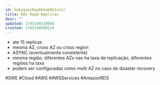 ```yaml
---
id: kwkygzwi0qa664ab6b1ov1r
title: Rds Read Replicas
desc: ""
updated: 1745199330994
created: 1745198580124
---
```


- ate 15 replicas
- mesma AZ, cross AZ ou cross region
- ASYNC (eventualmente consistente)
- mesma região, diferentes AZs nao ha taxa de replicação, diferentes regiões ha taxa
- podem ser configuradas como multi AZ no caso de disaster recovery

#SWE #Cloud #AWS #AWSServices #AmazonRDS

